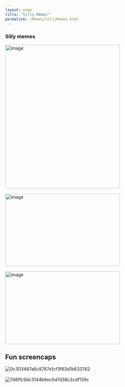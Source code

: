 ```yaml
--- 
layout: page 
title: "Silly Memes" 
permalink: /Memes/SillyMemes.html
---
```


### Silly memes

<img width="368" height="460" alt="image" src="https://github.com/user-attachments/assets/0979f703-3eb2-4e3f-a94a-eb3edcde8371" />
<br>
<br>
<img width="368" height="232" alt="image" src="https://github.com/user-attachments/assets/53075a41-e16a-4ecc-9edf-2f01501da3ba" />
<br>
<br>
<img width="368" height="233" alt="image" src="https://github.com/user-attachments/assets/13a65b73-fd23-4b90-8942-3c3e4f8067b4" />


## Fun screencaps

![0c303487a6c8767e1cf3f63d1b633762](https://github.com/user-attachments/assets/45dc7b83-ce12-4ec9-80bb-18ce6745bade)
<br>
<br>
![746ffc9dc3144b9ec0d7d38c2cdf139c](https://github.com/user-attachments/assets/abf1c3ac-2d1c-4080-82fa-3791a43f195d)



